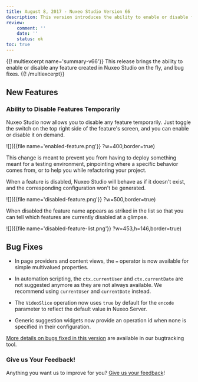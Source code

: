 ```yaml
---
title: August 8, 2017 - Nuxeo Studio Version 66
description: This version introduces the ability to enable or disable features on the fly.
review:
    comment: ''
    date: ''
    status: ok
toc: true
---
```


{{! multiexcerpt name='summary-v66'}}
This release brings the ability to enable or disable any feature created in Nuxeo Studio on the fly, and bug fixes.
{{! /multiexcerpt}}

## New Features

### Ability to Disable Features Temporarily
Nuxeo Studio now allows you to disable any feature temporarily. Just toggle the switch on the top right side of the feature's screen, and you can enable or disable it on demand.

![]({{file name='enabled-feature.png'}} ?w=400,border=true)

This change is meant to prevent you from having to deploy something meant for a testing environment, pinpointing where a specific behavior comes from, or to help you while refactoring your project.

When a feature is disabled, Nuxeo Studio will behave as if it doesn't exist, and the corresponding configuration won't be generated.

![]({{file name='disabled-feature.png'}} ?w=500,border=true)

When disabled the feature name appears as striked in the list so that you can tell which features are currently disabled at a glimpse.

![]({{file name='disabled-feature-list.png'}} ?w=453,h=146,border=true)

## Bug Fixes
- In page providers and content views, the `=` operator is now available for simple multivalued properties.

- In automation scripting, the `ctx.currentUser` and `ctx.currentDate` are not suggested anymore as they are not always available. We recommend using `currentUser` and `currentDate` instead.

- The `VideoSlice` operation now uses `true` by default for the `encode` parameter to reflect the default value in Nuxeo Server.

- Generic suggestion widgets now provide an operation id when none is specified in their configuration.

[More details on bugs fixed in this version](https://jira.nuxeo.com/browse/NXS-3255?jql=fixVersion%20%3D%20%2266%22%20AND%20project%20%3D%20NXS) are available in our bugtracking tool.

### Give us Your Feedback!
Anything you want us to improve for you? <a href="https://portal.prodpad.com/eb062eda-6d54-11e7-8513-22000a2145da" target="_blank">Give us your feedback</a>!
